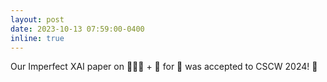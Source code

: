 ```yaml
---
layout: post
date: 2023-10-13 07:59:00-0400
inline: true
---
```


Our Imperfect XAI paper on 👩🏻‍💼 + 🤖 for 🦜 was accepted to CSCW 2024! :tada:
